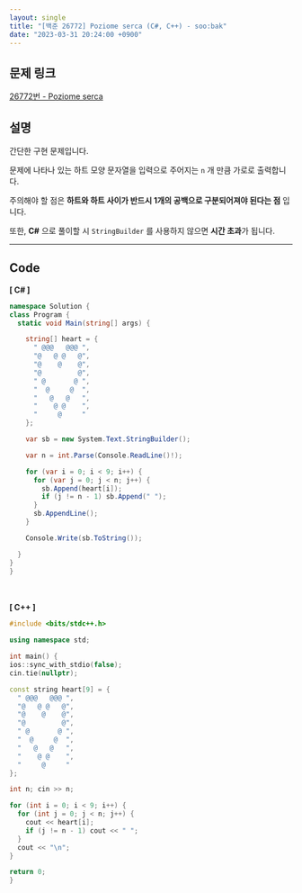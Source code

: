 ```yaml
---
layout: single
title: "[백준 26772] Poziome serca (C#, C++) - soo:bak"
date: "2023-03-31 20:24:00 +0900"
---
```


## 문제 링크
  [26772번 - Poziome serca](https://www.acmicpc.net/problem/26772)

## 설명
간단한 구현 문제입니다. <br>

문제에 나타나 있는 하트 모양 문자열을 입력으로 주어지는 `n` 개 만큼 가로로 출력합니다. <br>

주의해야 할 점은 <b>하트와 하트 사이가 반드시 1개의 공백으로 구분되어져야 된다는 점</b> 입니다. <br>

또한, <b>C#</b> 으로 풀이할 시 `StringBuilder` 를 사용하지 않으면 <b>시간 초과</b>가 됩니다. <br>

- - -

## Code
<b>[ C# ] </b>
<br>

  ```c#
namespace Solution {
  class Program {
    static void Main(string[] args) {

      string[] heart = {
        " @@@   @@@ ",
        "@   @ @   @",
        "@    @    @",
        "@         @",
        " @       @ ",
        "  @     @  ",
        "   @   @   ",
        "    @ @    ",
        "     @     "
      };

      var sb = new System.Text.StringBuilder();

      var n = int.Parse(Console.ReadLine()!);

      for (var i = 0; i < 9; i++) {
        for (var j = 0; j < n; j++) {
          sb.Append(heart[i]);
          if (j != n - 1) sb.Append(" ");
        }
        sb.AppendLine();
      }

      Console.Write(sb.ToString());

    }
  }
}
  ```
<br><br>
<b>[ C++ ] </b>
<br>

  ```c++
#include <bits/stdc++.h>

using namespace std;

int main() {
  ios::sync_with_stdio(false);
  cin.tie(nullptr);

  const string heart[9] = {
    " @@@   @@@ ",
    "@   @ @   @",
    "@    @    @",
    "@         @",
    " @       @ ",
    "  @     @  ",
    "   @   @   ",
    "    @ @    ",
    "     @     "
  };

  int n; cin >> n;

  for (int i = 0; i < 9; i++) {
    for (int j = 0; j < n; j++) {
      cout << heart[i];
      if (j != n - 1) cout << " ";
    }
    cout << "\n";
  }

  return 0;
}
  ```

